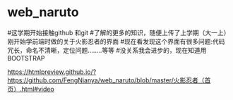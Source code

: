 # web_naruto
#这学期开始接触github 和git
#了解的更多的知识，随便上传了上学期（大一上）刚开始学前端时做的关于火影忍者的界面
#现在看发现这个界面有很多问题:代码冗长，命名不清晰，定位问题........等等
#没关系我会进步的，现在知道用BOOTSTRAP

https://htmlpreview.github.io/?https://github.com/FengNianya/web_naruto/blob/master/火影忍者（首页）.html#video
